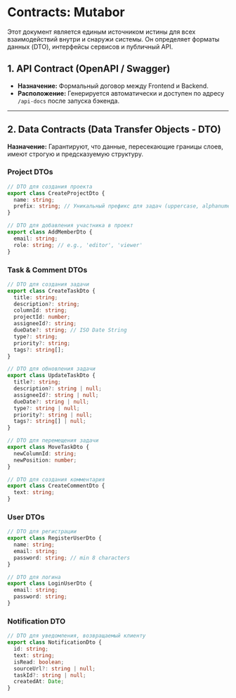 # Contracts: Mutabor

Этот документ является единым источником истины для всех взаимодействий внутри и снаружи системы. Он определяет форматы данных (DTO), интерфейсы сервисов и публичный API.

## 1. API Contract (OpenAPI / Swagger)

-   **Назначение:** Формальный договор между Frontend и Backend.
-   **Расположение:** Генерируется автоматически и доступен по адресу `/api-docs` после запуска бэкенда.

---

## 2. Data Contracts (Data Transfer Objects - DTO)

**Назначение:** Гарантируют, что данные, пересекающие границы слоев, имеют строгую и предсказуемую структуру.

### Project DTOs
```typescript
// DTO для создания проекта
export class CreateProjectDto {
  name: string;
  prefix: string; // Уникальный префикс для задач (uppercase, alphanumeric)
}

// DTO для добавления участника в проект
export class AddMemberDto {
  email: string;
  role: string; // e.g., 'editor', 'viewer'
}
```

### Task & Comment DTOs
```typescript
// DTO для создания задачи
export class CreateTaskDto {
  title: string;
  description?: string;
  columnId: string;
  projectId: number;
  assigneeId?: string;
  dueDate?: string; // ISO Date String
  type?: string;
  priority?: string;
  tags?: string[];
}

// DTO для обновления задачи
export class UpdateTaskDto {
  title?: string;
  description?: string | null;
  assigneeId?: string | null;
  dueDate?: string | null;
  type?: string | null;
  priority?: string | null;
  tags?: string[] | null;
}

// DTO для перемещения задачи
export class MoveTaskDto {
  newColumnId: string;
  newPosition: number;
}

// DTO для создания комментария
export class CreateCommentDto {
  text: string;
}
```

### User DTOs
```typescript
// DTO для регистрации
export class RegisterUserDto {
  name: string;
  email: string;
  password: string; // min 8 characters
}

// DTO для логина
export class LoginUserDto {
  email: string;
  password: string;
}
```

### Notification DTO
```typescript
// DTO для уведомления, возвращаемый клиенту
export class NotificationDto {
  id: string;
  text: string;
  isRead: boolean;
  sourceUrl?: string | null;
  taskId?: string | null;
  createdAt: Date;
}
```